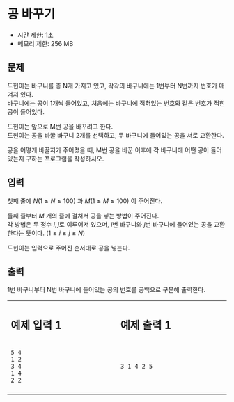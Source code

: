 ﻿# 공 바꾸기

* 시간 제한: 1초
* 메모리 제한: 256 MB

## 문제

도현이는 바구니를 총 N개 가지고 있고, 각각의 바구니에는 1번부터 N번까지 번호가 매겨져 있다.  
바구니에는 공이 1개씩 들어있고, 처음에는 바구니에 적혀있는 번호와 같은 번호가 적힌 공이 들어있다.  

도현이는 앞으로 M번 공을 바꾸려고 한다.  
도현이는 공을 바꿀 바구니 2개를 선택하고, 두 바구니에 들어있는 공을 서로 교환한다.  

공을 어떻게 바꿀지가 주어졌을 때, M번 공을 바꾼 이후에 각 바구니에 어떤 공이 들어있는지 구하는 프로그램을 작성하시오.

## 입력

첫째 줄에  $N (1 ≤ N ≤ 100)$ 과  $M (1 ≤ M ≤ 100)$ 이 주어진다.  

둘째 줄부터  $M$ 개의 줄에 걸쳐서 공을 넣는 방법이 주어진다.  
각 방법은 두 정수 $i, j$로 이루어져 있으며,  $i$번 바구니와  $j$번 바구니에 들어있는 공을 교환한다는 뜻이다.  $(1 ≤ i ≤ j ≤ N)$  

도현이는 입력으로 주어진 순서대로 공을 넣는다.  

## 출력

1번 바구니부터 N번 바구니에 들어있는 공의 번호를 공백으로 구분해 출력한다.  

<table>
<tr>
<td>
  
## 예제 입력 1
</td>
<td>
  
## 예제 출력 1
</td>
</tr>
<tr>
  
</tr>
<tr>
<td>
  
```
5 4
1 2
3 4
1 4
2 2
```
  
</td>
<td>
  
```
3 1 4 2 5
```
  
</td>
</tr>
<tr>
<td>
<img width="4410" height="1">
</td>
<td>
<img width="4410" height="1">
</td>
</tr>
</table>

